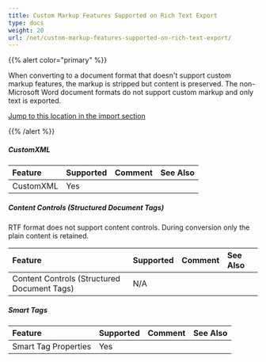 ```yaml
---
title: Custom Markup Features Supported on Rich Text Export
type: docs
weight: 20
url: /net/custom-markup-features-supported-on-rich-text-export/
---
```


{{% alert color="primary" %}} 

When converting to a document format that doesn't support custom markup features, the markup is stripped but content is preserved. The non-Microsoft Word document formats do not support custom markup and only text is exported.

[Jump to this location in the import section](/words/net/custom-markup-features-supported-on-rich-text-import/)

{{% /alert %}} 

##### **CustomXML**

|**Feature**|**Supported**|**Comment**|**See Also**|
| :- | :- | :- | :- |
|CustomXML |Yes | | |

##### **Content Controls (Structured Document Tags)**

RTF format does not support content controls. During conversion only the plain content is retained.

|**Feature**|**Supported**|**Comment**|**See Also**|
| :- | :- | :- | :- |
|Content Controls (Structured Document Tags) |N/A | | |

##### **Smart Tags**

|**Feature**|**Supported**|**Comment**|**See Also**|
| :- | :- | :- | :- |
|Smart Tag Properties |Yes | | |

